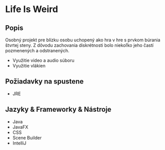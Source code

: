 <h1>Life Is Weird</h1>
<h2>Popis</h2>
<p>Osobný projekt pre blízku osobu uchopený ako hra v hre s prvkom búrania štvrtej steny. Z dôvodu zachovania diskrétnosti bolo niekoľko jeho častí pozmenených a odstranených.</p>
<ul>
  <li>Využitie video a audio súboru</li>
  <li>Využitie vlákien</li>
</ul>
<h2>Požiadavky na spustene</h2>
<ul>
  <li>JRE</li>
</ul>

<h2>Jazyky & Frameworky & Nástroje</h2>
<ul>
  <li>Java</li>
  <li>JavaFX</li>
  <li>CSS</li>
  <li>Scene Builder</li>
  <li>IntelliJ</li>
</ul>
